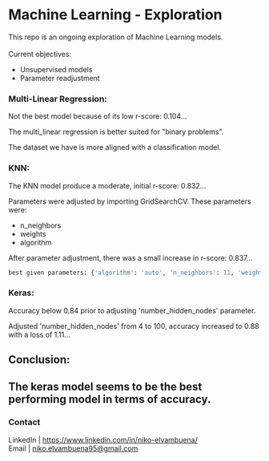 # Machine Learning - Exploration
This repo is an ongoing exploration of Machine Learning models.
<br>
<br>
Current objectives:
- Unsupervised models
- Parameter readjustment

### Multi-Linear Regression:
Not the best model because of its low r-score: 0.104...

The multi_linear regression is better suited for "binary problems".

The dataset we have is more aligned with a classification model.

### KNN:
The KNN model produce a moderate, initial r-score: 0.832...

Parameters were adjusted by importing GridSearchCV.
These parameters were:
- n_neighbors
- weights
- algorithm

After parameter adjustment, there was a small increase in r-score: 0.837...
```python 
best given parameters: {'algorithm': 'auto', 'n_neighbors': 11, 'weights': 'distance'} 
```

### Keras:
Accuracy below 0.84 prior to adjusting 'number_hidden_nodes' parameter.

Adjusted 'number_hidden_nodes' from 4 to 100, accuracy increased to 0.88 with a loss of 1.11...

## Conclusion:
The <b>keras</b> model seems to be the <b>best performing</b> model in terms of accuracy.
---
### Contact
LinkedIn | https://www.linkedin.com/in/niko-elvambuena/
<br>
Email | niko.elvambuena95@gmail.com
